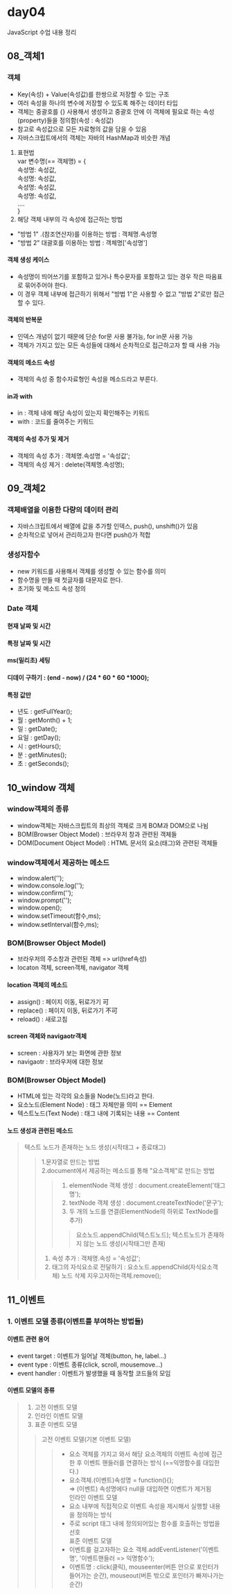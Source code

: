 # day04
JavaScript 수업 내용 정리

## 08_객체1
### 객체
* Key(속성) + Value(속성값)를 한쌍으로 저장할 수 있는 구조
* 여러 속성을 하나의 변수에 저장할 수 있도록 해주는 데이터 타입
* 객체는 중괄호를 {} 사용해서 생성하고 중괄호 안에 이 객체에 필요로 하는 속성(property)들을 정의함(속성 : 속성값)
* 참고로 속성값으로 모든 자료형의 값을 담을 수 있음
* 자바스크립트에서의 객체는 자바의 HashMap과 비슷한 개념
1. 표현법 <br>
            var 변수명(== 객체명) = {<br>
            속성명: 속성값,<br>
            속성명: 속성값,<br>
            속성명: 속성값,<br>
            속성명: 속성값,<br>
            ....<br>
        }<br>
2. 해당 객체 내부의 각 속성에 접근하는 방법
* "방법 1" .(참조연산자)를 이용하는 방법 : 객체명.속성명
* "방법 2" 대괄호를 이용하는 방법 : 객체명['속성명']

#### 객체 생성 케이스
* 속성명이 띄어쓰기를 포함하고 있거나 특수문자를 포함하고 있는 경우 작은 따옴표로 묶어주어야 한다.
* 이 경우 객체 내부에 접근하기 위해서 "방법 1"은 사용할 수 없고 "방법 2"로만 접근할 수 있다.

#### 객체의 반복문
* 인덱스 개념이 없기 때문에 단순 for문 사용 불가능, for in문 사용 가능
* 객체가 가지고 있는 모든 속성들에 대해서 순차적으로 접근하고자 할 때 사용 가능

#### 객체의 메소드 속성
* 객체의 속성 중 함수자료형인 속성을 메소드라고 부른다.

#### in과 with
* in : 객체 내에 해당 속성이 있는지 확인해주는 키워드
* with : 코드를 줄여주는 키워드
#### 객체의 속성 추가 및 제거
* 객체의 속성 추가 : 객체명.속성명 = '속성값';
* 객체의 속성 제거 : delete(객체명.속성명);

## 09_객체2
### 객체배열을 이용한 다량의 데이터 관리
* 자바스크립트에서 배열에 값을 추가할 인덱스, push(), unshift()가 있음
* 순차적으로 넣어서 관리하고자 한다면 push()가 적합
### 생성자함수
* new 키워드를 사용해서 객체를 생성할 수 있는 함수를 의미
* 함수명을 만들 때 첫글자를 대문자로 한다.
* 초기화 및 메소드 속성 정의
### Date 객체
#### 현재 날짜 및 시간
#### 특정 날짜 및 시간
#### ms(밀리초) 세팅
#### 디데이 구하기 : (end - now) / (24 * 60 * 60 *1000);
#### 특정 값만
- 년도 : getFullYear();
- 월 : getMonth() + 1;
- 일 : getDate();
- 요일 : getDay();
- 시 : getHours();
- 분 : getMinutes();
- 초 : getSeconds();

## 10_window 객체
### window객체의 종류
* window객체는 자바스크립트의 최상의 객체로 크게 BOM과 DOM으로 나뉨
* BOM(Browser Object Model) : 브라우저 창과 관련된 객체들
* DOM(Document Object Model) : HTML 문서의 요소(태그)와 관련된 객체들
### window객체에서 제공하는 메소드
- window.alert('');
- window.console.log('');
- window.confirm('');
- window.prompt('');
- window.open();
- window.setTimeout(함수,ms);
- window.setInterval(함수,ms);
### BOM(Browser Object Model)
* 브라우저의 주소창과 관련된 객체 => url(href속성)
* locaton 객체, screen객체, navigator 객체
#### location 객체의 메소드
- assign() : 페이지 이동, 뒤로가기 可
- replace() : 페이지 이동, 뒤로가기 不可
- reload() : 새로고침
#### screen 객체와 navigaotr객체
- screen : 사용자가 보는 화면에 관한 정보
- navigaotr : 브라우저에 대한 정보
### BOM(Browser Object Model)
* HTML에 있는 각각의 요소들을 Node(노드)라고 한다.
* 요소노드(Element Node) : 태그 자체만을 의미 == Element
* 텍스트노드(Text Node) : 태그 내에 기록되는 내용 == Content
#### 노드 생성과 관련된 메소드
> 텍스트 노드가 존재하는 노드 생성(시작태그 + 종료태그)
>> 1.문자열로 만드는 방법 <br>
>> 2.document에서 제공하는 메소드를 통해 "요소객체"로 만드는 방법
>>> 1) elementNode 객체 생성 : document.createElement('태그명');
>>> 2) textNode 객체 생성 : document.createTextNode('문구');
>>> 3) 두 개의 노드를 연결(ElementNode의 하위로 TextNode를 추가)
>>>> 요소노드.appendChild(텍스트노드);
> 텍스트노드가 존재하지 않는 노드 생성(시작태그만 존재)
>> 1) 속성 추가 : 객체명.속성 = '속성값';
>> 2) 태그의 자식요소로 전달하기 : 요소노드.appendChild(자식요소객체)
>노드 삭제
>> 지우고자하는객체.remove();

## 11_이벤트
### 1. 이벤트 모델 종류(이벤트를 부여하는 방법들)
#### 이벤트 관련 용어
* event target : 이벤트가 일어날 객체(button, he, label...)
* event type : 이벤트 종류(click, scroll, mousemove...)
* event handler : 이벤트가 발생했을 때 동작할 코드들의 모임
#### 이벤트 모델의 종류
> 1) 고전 이벤트 모델<br>
> 2) 인라인 이벤트 모델<br>
> 3) 표준 이벤트 모델<br>
> > 고전 이벤트 모델(기본 이벤트 모델)
> > > * 요소 객체를 가지고 와서 해당 요소객체의 이벤트 속성에 접근한 후 이벤트 핸들러를 연결하는 방식
> > > (==익명함수를 대입한다.)
> > > * 요소객체.(이벤트)속성명 = function(){}; <br>
> > > => (이벤트) 속성명에다 null을 대입하면 이벤트가 제거됨 <br>
> > 인라인 이벤트 모델
> > > * 요소 내부에 직접적으로 이벤트 속성을 제시해서 실행할 내용을 정의하는 방식 <br>
> > > * 주로 script 태그 내에 정의되어있는 함수를 호출하는 방법을 선호 <br>
> > 표준 이벤트 모델
> > > * 이벤트를 걸고자하는 요소 객체.addEventListener('이벤트명', '이벤트핸들러 => 익명함수');
> > > * 이벤트명 : click(클릭), mouseenter(버튼 안으로 포인터가 들어가는 순간), mouseout(버튼 밖으로 포인터가 빠져나가는 순간)
